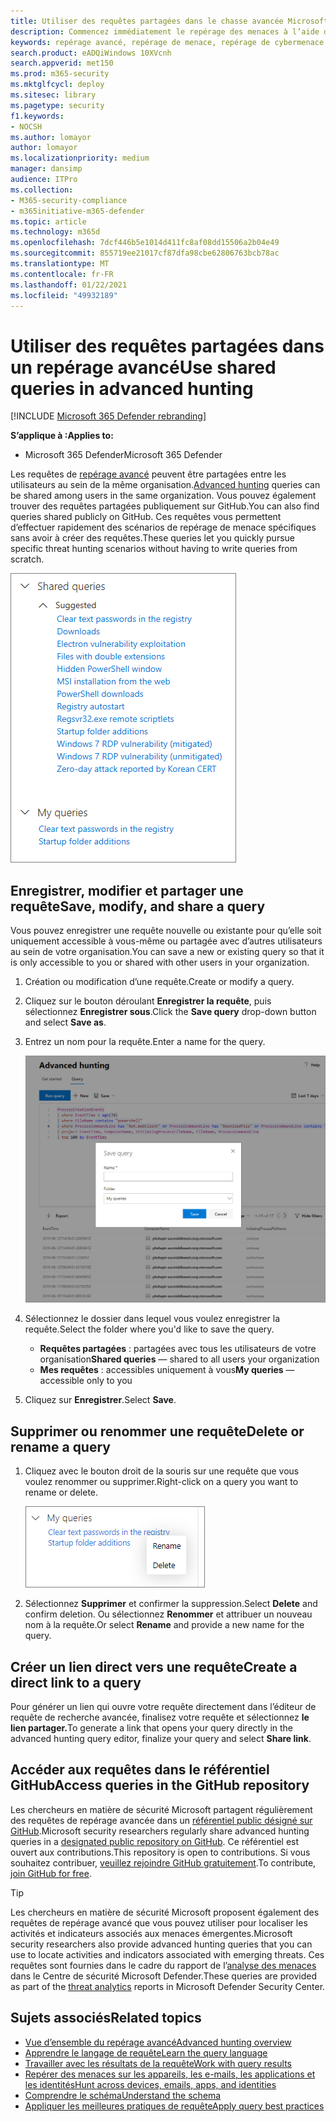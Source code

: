 ```yaml
---
title: Utiliser des requêtes partagées dans le chasse avancée Microsoft 365 Defender
description: Commencez immédiatement le repérage des menaces à l’aide de requêtes prédéfinies et partagées. Partagez vos requêtes au public ou au sein de votre organisation.
keywords: repérage avancé, repérage de menace, repérage de cybermenace, protection microsoft contre les menaces, microsoft 365, mtp, m365, recherche, requête, télémétrie, détections personnalisées, schéma, kusto, référentiel github, mes requêtes, requêtes partagées
search.product: eADQiWindows 10XVcnh
search.appverid: met150
ms.prod: m365-security
ms.mktglfcycl: deploy
ms.sitesec: library
ms.pagetype: security
f1.keywords:
- NOCSH
ms.author: lomayor
author: lomayor
ms.localizationpriority: medium
manager: dansimp
audience: ITPro
ms.collection:
- M365-security-compliance
- m365initiative-m365-defender
ms.topic: article
ms.technology: m365d
ms.openlocfilehash: 7dcf446b5e1014d411fc8af08dd15506a2b04e49
ms.sourcegitcommit: 855719ee21017cf87dfa98cbe62806763bcb78ac
ms.translationtype: MT
ms.contentlocale: fr-FR
ms.lasthandoff: 01/22/2021
ms.locfileid: "49932189"
---
```

# <a name="use-shared-queries-in-advanced-hunting"></a><span data-ttu-id="f5f56-105">Utiliser des requêtes partagées dans un repérage avancé</span><span class="sxs-lookup"><span data-stu-id="f5f56-105">Use shared queries in advanced hunting</span></span>

[!INCLUDE [Microsoft 365 Defender rebranding](../includes/microsoft-defender.md)]


<span data-ttu-id="f5f56-106">**S’applique à :**</span><span class="sxs-lookup"><span data-stu-id="f5f56-106">**Applies to:**</span></span>
- <span data-ttu-id="f5f56-107">Microsoft 365 Defender</span><span class="sxs-lookup"><span data-stu-id="f5f56-107">Microsoft 365 Defender</span></span>



<span data-ttu-id="f5f56-108">Les requêtes de [repérage avancé](advanced-hunting-overview.md) peuvent être partagées entre les utilisateurs au sein de la même organisation.</span><span class="sxs-lookup"><span data-stu-id="f5f56-108">[Advanced hunting](advanced-hunting-overview.md) queries can be shared among users in the same organization.</span></span> <span data-ttu-id="f5f56-109">Vous pouvez également trouver des requêtes partagées publiquement sur GitHub.</span><span class="sxs-lookup"><span data-stu-id="f5f56-109">You can also find queries shared publicly on GitHub.</span></span> <span data-ttu-id="f5f56-110">Ces requêtes vous permettent d’effectuer rapidement des scénarios de repérage de menace spécifiques sans avoir à créer des requêtes.</span><span class="sxs-lookup"><span data-stu-id="f5f56-110">These queries let you quickly pursue specific threat hunting scenarios without having to write queries from scratch.</span></span>

![Image des requêtes partagées](../../media/advanced-hunting-shared-queries.png)

## <a name="save-modify-and-share-a-query"></a><span data-ttu-id="f5f56-112">Enregistrer, modifier et partager une requête</span><span class="sxs-lookup"><span data-stu-id="f5f56-112">Save, modify, and share a query</span></span>
<span data-ttu-id="f5f56-113">Vous pouvez enregistrer une requête nouvelle ou existante pour qu’elle soit uniquement accessible à vous-même ou partagée avec d’autres utilisateurs au sein de votre organisation.</span><span class="sxs-lookup"><span data-stu-id="f5f56-113">You can save a new or existing query so that it is only accessible to you or shared with other users in your organization.</span></span> 

1. <span data-ttu-id="f5f56-114">Création ou modification d’une requête.</span><span class="sxs-lookup"><span data-stu-id="f5f56-114">Create or modify a query.</span></span> 

2. <span data-ttu-id="f5f56-115">Cliquez sur le bouton déroulant **Enregistrer la requête**, puis sélectionnez **Enregistrer sous**.</span><span class="sxs-lookup"><span data-stu-id="f5f56-115">Click the **Save query** drop-down button and select **Save as**.</span></span>
    
3. <span data-ttu-id="f5f56-116">Entrez un nom pour la requête.</span><span class="sxs-lookup"><span data-stu-id="f5f56-116">Enter a name for the query.</span></span> 

   ![Image de l’enregistrement d’une requête](../../media/advanced-hunting-save-query.png)

4. <span data-ttu-id="f5f56-118">Sélectionnez le dossier dans lequel vous voulez enregistrer la requête.</span><span class="sxs-lookup"><span data-stu-id="f5f56-118">Select the folder where you'd like to save the query.</span></span>
    - <span data-ttu-id="f5f56-119">**Requêtes partagées** : partagées avec tous les utilisateurs de votre organisation</span><span class="sxs-lookup"><span data-stu-id="f5f56-119">**Shared queries** — shared to all users your organization</span></span>
    - <span data-ttu-id="f5f56-120">**Mes requêtes** : accessibles uniquement à vous</span><span class="sxs-lookup"><span data-stu-id="f5f56-120">**My queries** — accessible only to you</span></span>
    
5. <span data-ttu-id="f5f56-121">Cliquez sur **Enregistrer**.</span><span class="sxs-lookup"><span data-stu-id="f5f56-121">Select **Save**.</span></span> 

## <a name="delete-or-rename-a-query"></a><span data-ttu-id="f5f56-122">Supprimer ou renommer une requête</span><span class="sxs-lookup"><span data-stu-id="f5f56-122">Delete or rename a query</span></span>
1. <span data-ttu-id="f5f56-123">Cliquez avec le bouton droit de la souris sur une requête que vous voulez renommer ou supprimer.</span><span class="sxs-lookup"><span data-stu-id="f5f56-123">Right-click on a query you want to rename or delete.</span></span>

    ![Image de suppression de la requête](../../media/advanced_hunting_delete_rename.png)

2. <span data-ttu-id="f5f56-125">Sélectionnez **Supprimer** et confirmer la suppression.</span><span class="sxs-lookup"><span data-stu-id="f5f56-125">Select **Delete** and confirm deletion.</span></span> <span data-ttu-id="f5f56-126">Ou sélectionnez **Renommer** et attribuer un nouveau nom à la requête.</span><span class="sxs-lookup"><span data-stu-id="f5f56-126">Or select **Rename** and provide a new name for the query.</span></span>

## <a name="create-a-direct-link-to-a-query"></a><span data-ttu-id="f5f56-127">Créer un lien direct vers une requête</span><span class="sxs-lookup"><span data-stu-id="f5f56-127">Create a direct link to a query</span></span>
<span data-ttu-id="f5f56-128">Pour générer un lien qui ouvre votre requête directement dans l’éditeur de requête de recherche avancée, finalisez votre requête et sélectionnez **le lien partager.**</span><span class="sxs-lookup"><span data-stu-id="f5f56-128">To generate a link that opens your query directly in the advanced hunting query editor, finalize your query and select **Share link**.</span></span>

## <a name="access-queries-in-the-github-repository"></a><span data-ttu-id="f5f56-129">Accéder aux requêtes dans le référentiel GitHub</span><span class="sxs-lookup"><span data-stu-id="f5f56-129">Access queries in the GitHub repository</span></span>  
<span data-ttu-id="f5f56-130">Les chercheurs en matière de sécurité Microsoft partagent régulièrement des requêtes de repérage avancée dans un [référentiel public désigné sur GitHub](https://aka.ms/hunting-queries).</span><span class="sxs-lookup"><span data-stu-id="f5f56-130">Microsoft security researchers regularly share advanced hunting queries in a [designated public repository on GitHub](https://aka.ms/hunting-queries).</span></span> <span data-ttu-id="f5f56-131">Ce référentiel est ouvert aux contributions.</span><span class="sxs-lookup"><span data-stu-id="f5f56-131">This repository is open to contributions.</span></span> <span data-ttu-id="f5f56-132">Si vous souhaitez contribuer, [ veuillez rejoindre GitHub gratuitement](https://github.com/).</span><span class="sxs-lookup"><span data-stu-id="f5f56-132">To contribute, [join GitHub for free](https://github.com/).</span></span>

>[!tip]
><span data-ttu-id="f5f56-133">Les chercheurs en matière de sécurité Microsoft proposent également des requêtes de repérage avancé que vous pouvez utiliser pour localiser les activités et indicateurs associés aux menaces émergentes.</span><span class="sxs-lookup"><span data-stu-id="f5f56-133">Microsoft security researchers also provide advanced hunting queries that you can use to locate activities and indicators associated with emerging threats.</span></span> <span data-ttu-id="f5f56-134">Ces requêtes sont fournies dans le cadre du rapport de l’[analyse des menaces](https://docs.microsoft.com/windows/security/threat-protection/microsoft-defender-atp/threat-analytics) dans le Centre de sécurité Microsoft Defender.</span><span class="sxs-lookup"><span data-stu-id="f5f56-134">These queries are provided as part of the [threat analytics](https://docs.microsoft.com/windows/security/threat-protection/microsoft-defender-atp/threat-analytics) reports in Microsoft Defender Security Center.</span></span>

## <a name="related-topics"></a><span data-ttu-id="f5f56-135">Sujets associés</span><span class="sxs-lookup"><span data-stu-id="f5f56-135">Related topics</span></span>
- [<span data-ttu-id="f5f56-136">Vue d’ensemble du repérage avancé</span><span class="sxs-lookup"><span data-stu-id="f5f56-136">Advanced hunting overview</span></span>](advanced-hunting-overview.md)
- [<span data-ttu-id="f5f56-137">Apprendre le langage de requête</span><span class="sxs-lookup"><span data-stu-id="f5f56-137">Learn the query language</span></span>](advanced-hunting-query-language.md)
- [<span data-ttu-id="f5f56-138">Travailler avec les résultats de la requête</span><span class="sxs-lookup"><span data-stu-id="f5f56-138">Work with query results</span></span>](advanced-hunting-query-results.md)
- [<span data-ttu-id="f5f56-139">Repérer des menaces sur les appareils, les e-mails, les applications et les identités</span><span class="sxs-lookup"><span data-stu-id="f5f56-139">Hunt across devices, emails, apps, and identities</span></span>](advanced-hunting-query-emails-devices.md)
- [<span data-ttu-id="f5f56-140">Comprendre le schéma</span><span class="sxs-lookup"><span data-stu-id="f5f56-140">Understand the schema</span></span>](advanced-hunting-schema-tables.md)
- [<span data-ttu-id="f5f56-141">Appliquer les meilleures pratiques de requête</span><span class="sxs-lookup"><span data-stu-id="f5f56-141">Apply query best practices</span></span>](advanced-hunting-best-practices.md)
